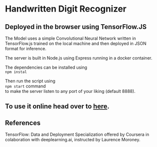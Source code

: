 # Handwritten Digit Recognizer 

## Deployed in the browser using TensorFlow.JS

The Model uses a simple Convolutional Neural Network written in TensorFlow.js trained on the local machine and then deployed in JSON format for inference.

The server is built in Node.js using Express running in a docker container.

The dependencies can be installed using <br>
```npm instal```

Then run the script using <br>
```npm start```  command <br> to make the server listen to any port of your liking (default 8888).

## To use it online head over to [here](http://139.59.91.119:8888/).

## References

TensorFlow: Data and Deployment Specialization offered by Coursera in colaboration with deeplearning.ai, instructed by Laurence Moroney.
